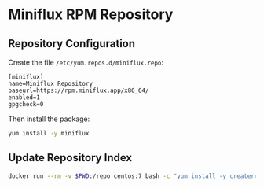Miniflux RPM Repository
=======================

Repository Configuration
-------------------------

Create the file `/etc/yum.repos.d/miniflux.repo`:

```
[miniflux]
name=Miniflux Repository
baseurl=https://rpm.miniflux.app/x86_64/
enabled=1
gpgcheck=0
```

Then install the package:

```bash
yum install -y miniflux
```

Update Repository Index
-----------------------

```bash
docker run --rm -v $PWD:/repo centos:7 bash -c "yum install -y createrepo && createrepo /repo/x86_64/"
```
